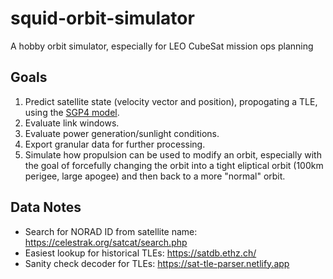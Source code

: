 # squid-orbit-simulator
A hobby orbit simulator, especially for LEO CubeSat mission ops planning

## Goals

1. Predict satellite state (velocity vector and position), propogating a TLE, using the [SGP4 model](https://en.wikipedia.org/wiki/SGP4).
2. Evaluate link windows.
3. Evaluate power generation/sunlight conditions.
4. Export granular data for further processing.
5. Simulate how propulsion can be used to modify an orbit, especially with the goal of forcefully changing the orbit into a tight eliptical orbit (100km perigee, large apogee) and then back to a more "normal" orbit.

## Data Notes

* Search for NORAD ID from satellite name: https://celestrak.org/satcat/search.php
* Easiest lookup for historical TLEs: https://satdb.ethz.ch/
* Sanity check decoder for TLEs: https://sat-tle-parser.netlify.app
